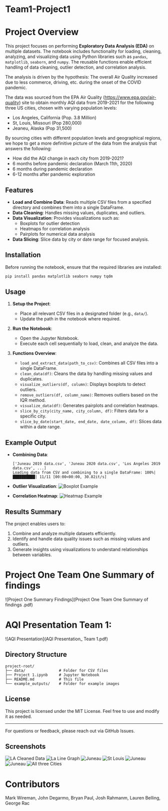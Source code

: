 # Team1-Project1
# Project Overview
This project focuses on performing **Exploratory Data Analysis (EDA)** on multiple datasets. The notebook includes functionality for loading, cleaning, analyzing, and visualizing data using Python libraries such as `pandas`, `matplotlib`, `seaborn`, and `numpy`. The reusable functions enable efficient handling of data cleaning, outlier detection, and correlation analysis.

The analysis is driven by the hypothesis: The overall Air Quality increased due to less commerce, driving, etc. during the onset of the COVID pandemic.

The data was sourced from the EPA Air Quality (https://www.epa.gov/air-quality) site to obtain monthly AQI data from 2019-2021 for the following three US cities, chosen with varying population levels:
<ul>
<li>Los Angeles, California (Pop. 3.8 Million)</li>
<li>St, Louis, Missouri (Pop 280,000)</li>
<li>Jeaneu, Alaska (Pop 31,500)</li>
</ul>

By sourcing cities with different population levels and geographical regions, we hope to get a more definitive picture of the data
from the analysis that answers the following:
<ul>
<li>How did the AQI change in each city from 2019-2021?</li>
<li>6 months before pandemic declaration (March 11th, 2020)</li>
<li>6 months during pandemic declaration</li>
<li>6-12 months after pandemic exploration</li>
</ul>

## Features
- **Load and Combine Data**: Reads multiple CSV files from a specified directory and combines them into a single DataFrame.
- **Data Cleaning**: Handles missing values, duplicates, and outliers.
- **Data Visualization**: Provides visualizations such as:
    - Boxplots for outlier detection
    - Heatmaps for correlation analysis
    - Pairplots for numerical data analysis
- **Data Slicing**: Slice data by city or date range for focused analysis.

## Installation
Before running the notebook, ensure that the required libraries are installed:

```bash
pip install pandas matplotlib seaborn numpy tqdm
```

## Usage
1. **Setup the Project**:
   - Place all relevant CSV files in a designated folder (e.g., `data/`).
   - Update the path in the notebook where required.

2. **Run the Notebook**:
   - Open the Jupyter Notebook.
   - Execute each cell sequentially to load, clean, and analyze the data.

3. **Functions Overview**:
   - `load_and_extract_data(path_to_csv)`: Combines all CSV files into a single DataFrame.
   - `clean_data(df)`: Cleans the data by handling missing values and duplicates.
   - `visualize_outliers(df, column)`: Displays boxplots to detect outliers.
   - `remove_outliers(df, column_name)`: Removes outliers based on the IQR method.
   - `visualize_data(df)`: Generates pairplots and correlation heatmaps.
   - `slice_by_city(city_name, city_column, df)`: Filters data for a specific city.
   - `slice_by_date(start_date, end_date, date_column, df)`: Slices data within a date range.

## Example Output
- **Combining Data**:
   ```text
   ['Juneau 2019 data.csv', 'Juneau 2020 data.csv', 'Los Angeles 2019 data.csv', ...]
   Loading data from CSV and combining to a single DataFrame: 100%|██████████| 11/11 [00:00<00:00, 30.82it/s]
   ```

- **Outlier Visualization**:
   ![Boxplot Example](example_boxplot.png)

- **Correlation Heatmap**:
   ![Heatmap Example](example_heatmap.png)

## Results Summary
The project enables users to:
1. Combine and analyze multiple datasets efficiently.
2. Identify and handle data quality issues such as missing values and outliers.
3. Generate insights using visualizations to understand relationships between variables.

# Project One Team One Summary of findings
![Project One Summary Findings](Project One Team One Summary of findings .pdf)

# AQI Presentation Team 1:
![AQI Presentation](AQI  Presentation_ Team 1.pdf)

## Directory Structure
```
project-root/
├── data/               # Folder for CSV files
├── Project 1.ipynb     # Jupyter Notebook
├── README.md           # This file
└── example_outputs/    # Folder for example images
```

## License
This project is licensed under the MIT License. Feel free to use and modify it as needed.

---
For questions or feedback, please reach out via GitHub Issues.

## Screenshots 

![LA Cleaned Data](screenshots/image-1.png)
![La Line Graph](screenshots/image-2.png)
![Juneau](screenshots/image-3.png)
![St Louis](screenshots/image-5.png)
![Juneau](screenshots/image-4.png)
![Juneau](screenshots/image-6.png)
![All three Cities](screenshots/image-7.png)

# Contributors 
Mark Wireman, John Degarmo, Bryan Paul, Josh Rahmanm, Lauren Belling, George Rac
